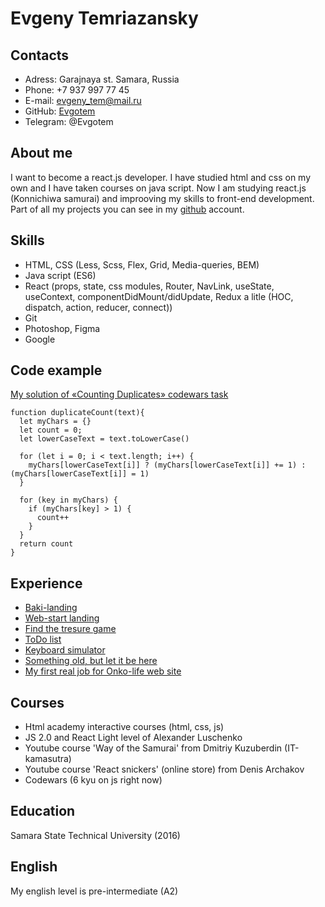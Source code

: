 # Evgeny Temriazansky

## Contacts

- Adress: Garajnaya st. Samara, Russia
- Phone: +7 937 997 77 45
- E-mail: evgeny_tem@mail.ru
- GitHub: [Evgotem](https://github.com/Evgotem)
- Telegram: @Evgotem

## About me

I want to become a react.js developer. I have studied html and css on my own and I have taken courses on java script. Now I am studying react.js (Konnichiwa samurai) and improoving my skills to front-end development. Part of all my projects you can see in my [github](https://github.com/Evgotem) account.

## Skills

- HTML, CSS (Less, Scss, Flex, Grid, Media-queries, BEM)
- Java script (ES6)
- React (props, state, css modules, Router, NavLink, useState, useContext, componentDidMount/didUpdate, Redux a litle (HOC, dispatch, action, reducer, connect))
- Git
- Photoshop, Figma
- Google

## Code example
[My solution of «Counting Duplicates» codewars task](https://www.codewars.com/kata/54bf1c2cd5b56cc47f0007a1)
```
function duplicateCount(text){
  let myChars = {}
  let count = 0;
  let lowerCaseText = text.toLowerCase()
  
  for (let i = 0; i < text.length; i++) {
    myChars[lowerCaseText[i]] ? (myChars[lowerCaseText[i]] += 1) : (myChars[lowerCaseText[i]] = 1)
  }
  
  for (key in myChars) {
    if (myChars[key] > 1) {
      count++
    }
  }
  return count
}
```

## Experience

- [Baki-landing](https://evgotem.github.io/baki-landing/)
- [Web-start landing](https://evgotem.github.io/webStart/)
- [Find the tresure game](https://evgotem.github.io/-find-the-treasure/)
- [ToDo list](https://evgotem.github.io/ToDo/)
- [Keyboard simulator](https://evgotem.github.io/keyboard/)
- [Something old, but let it be here](https://evgotem.github.io/ImagineTest/)
- [My first real job for Onko-life web site](https://evgotem.github.io/onkolife/)


## Courses

- Html academy interactive courses (html, css, js)
- JS 2.0 and React Light level of Alexander Luschenko 
- Youtube course 'Way of the Samurai' from Dmitriy Kuzuberdin (IT-kamasutra)
- Youtube course 'React snickers' (online store) from Denis Archakov
- Codewars (6 kyu on js right now)

## Education
Samara State Technical University (2016)

## English

My english level is pre-intermediate (A2)
